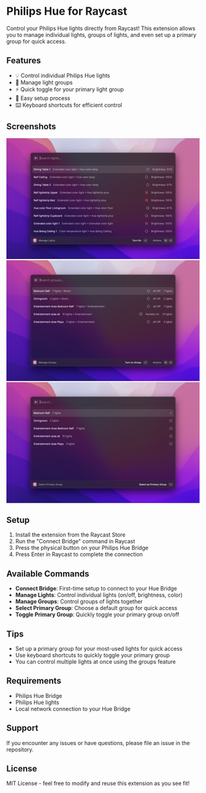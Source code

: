 # Philips Hue for Raycast

Control your Philips Hue lights directly from Raycast! This extension allows you to manage individual lights, groups of lights, and even set up a primary group for quick access.

## Features

- 💡 Control individual Philips Hue lights
- 👥 Manage light groups
- ⚡️ Quick toggle for your primary light group
- 🎯 Easy setup process
- ⌨️ Keyboard shortcuts for efficient control

## Screenshots

![Manage Lights](metadata/philips-hue-1.png)
![Light Controls](metadata/philips-hue-2.png)
![Manage Groups](metadata/philips-hue-3.png)

## Setup

1. Install the extension from the Raycast Store
2. Run the "Connect Bridge" command in Raycast
3. Press the physical button on your Philips Hue Bridge
4. Press Enter in Raycast to complete the connection

## Available Commands

- **Connect Bridge**: First-time setup to connect to your Hue Bridge
- **Manage Lights**: Control individual lights (on/off, brightness, color)
- **Manage Groups**: Control groups of lights together
- **Select Primary Group**: Choose a default group for quick access
- **Toggle Primary Group**: Quickly toggle your primary group on/off

## Tips

- Set up a primary group for your most-used lights for quick access
- Use keyboard shortcuts to quickly toggle your primary group
- You can control multiple lights at once using the groups feature

## Requirements

- Philips Hue Bridge
- Philips Hue lights
- Local network connection to your Hue Bridge

## Support

If you encounter any issues or have questions, please file an issue in the repository.

## License

MIT License - feel free to modify and reuse this extension as you see fit!